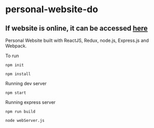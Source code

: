 # personal-website-do

## If website is online, it can be accessed [here](http://devilhtc.com)

Personal Website built with ReactJS, Redux, node.js, Express.js and Webpack.

To run 

```
npm init

npm install
```

Running dev server
```
npm start
```

Running express server
``` 
npm run build

node webServer.js
```
